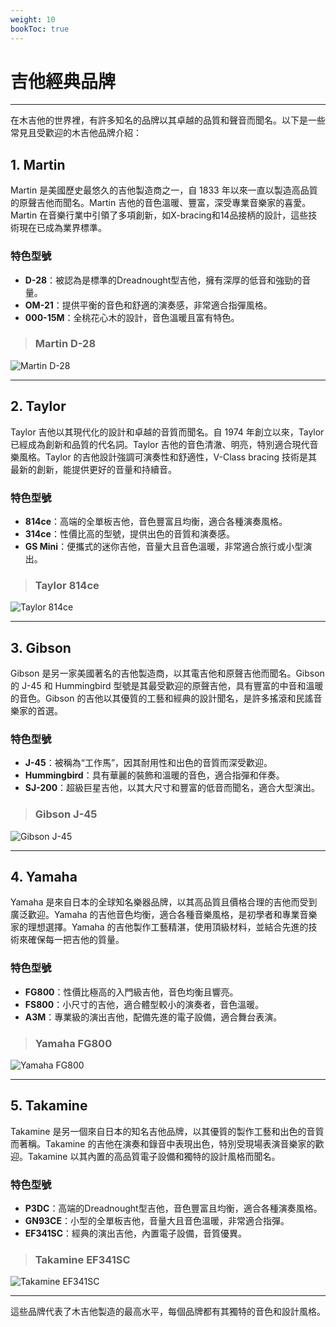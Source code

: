 ```yaml
---
weight: 10
bookToc: true
---
```


# 吉他經典品牌

---

在木吉他的世界裡，有許多知名的品牌以其卓越的品質和聲音而聞名。以下是一些常見且受歡迎的木吉他品牌介紹：

## 1. Martin

Martin 是美國歷史最悠久的吉他製造商之一，自 1833 年以來一直以製造高品質的原聲吉他而聞名。Martin 吉他的音色溫暖、豐富，深受專業音樂家的喜愛。Martin 在音樂行業中引領了多項創新，如X-bracing和14品接柄的設計，這些技術現在已成為業界標準。

### 特色型號

- **D-28**：被認為是標準的Dreadnought型吉他，擁有深厚的低音和強勁的音量。
- **OM-21**：提供平衡的音色和舒適的演奏感，非常適合指彈風格。
- **000-15M**：全桃花心木的設計，音色溫暖且富有特色。

> ### Martin D-28

![Martin D-28](/認識吉他/吉他經典品牌/guitar-1.jpg)

---

## 2. Taylor

Taylor 吉他以其現代化的設計和卓越的音質而聞名。自 1974 年創立以來，Taylor 已經成為創新和品質的代名詞。Taylor 吉他的音色清澈、明亮，特別適合現代音樂風格。Taylor 的吉他設計強調可演奏性和舒適性，V-Class bracing 技術是其最新的創新，能提供更好的音量和持續音。

### 特色型號

- **814ce**：高端的全單板吉他，音色豐富且均衡，適合各種演奏風格。
- **314ce**：性價比高的型號，提供出色的音質和演奏感。
- **GS Mini**：便攜式的迷你吉他，音量大且音色溫暖，非常適合旅行或小型演出。

> ### Taylor 814ce

![Taylor 814ce](/認識吉他/吉他經典品牌/guitar-2.jpeg)

---

## 3. Gibson

Gibson 是另一家美國著名的吉他製造商，以其電吉他和原聲吉他而聞名。Gibson 的 J-45 和 Hummingbird 型號是其最受歡迎的原聲吉他，具有豐富的中音和溫暖的音色。Gibson 的吉他以其優質的工藝和經典的設計聞名，是許多搖滾和民謠音樂家的首選。

### 特色型號

- **J-45**：被稱為“工作馬”，因其耐用性和出色的音質而深受歡迎。
- **Hummingbird**：具有華麗的裝飾和溫暖的音色，適合指彈和伴奏。
- **SJ-200**：超級巨星吉他，以其大尺寸和豐富的低音而聞名，適合大型演出。

> ### Gibson J-45

![Gibson J-45](/認識吉他/吉他經典品牌/guitar-3.jpg)

---

## 4. Yamaha

Yamaha 是來自日本的全球知名樂器品牌，以其高品質且價格合理的吉他而受到廣泛歡迎。Yamaha 的吉他音色均衡，適合各種音樂風格，是初學者和專業音樂家的理想選擇。Yamaha 的吉他製作工藝精湛，使用頂級材料，並結合先進的技術來確保每一把吉他的質量。

### 特色型號

- **FG800**：性價比極高的入門級吉他，音色均衡且響亮。
- **FS800**：小尺寸的吉他，適合體型較小的演奏者，音色溫暖。
- **A3M**：專業級的演出吉他，配備先進的電子設備，適合舞台表演。

> ### Yamaha FG800

![Yamaha FG800](/認識吉他/吉他經典品牌/guitar-4.jpg)

---

## 5. Takamine

Takamine 是另一個來自日本的知名吉他品牌，以其優質的製作工藝和出色的音質而著稱。Takamine 的吉他在演奏和錄音中表現出色，特別受現場表演音樂家的歡迎。Takamine 以其內置的高品質電子設備和獨特的設計風格而聞名。

### 特色型號

- **P3DC**：高端的Dreadnought型吉他，音色豐富且均衡，適合各種演奏風格。
- **GN93CE**：小型的全單板吉他，音量大且音色溫暖，非常適合指彈。
- **EF341SC**：經典的演出吉他，內置電子設備，音質優異。

> ### Takamine EF341SC

![Takamine EF341SC](/認識吉他/吉他經典品牌/guitar-5.jpg)

---

這些品牌代表了木吉他製造的最高水平，每個品牌都有其獨特的音色和設計風格。